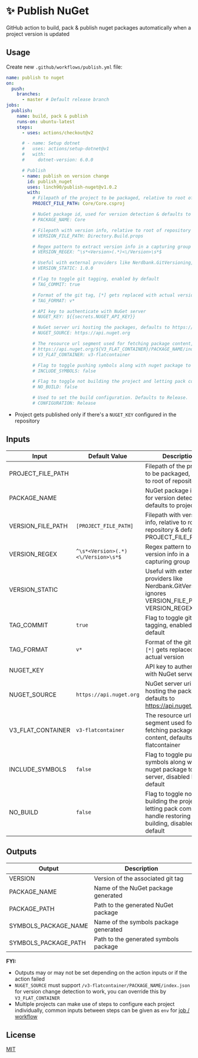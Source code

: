 # ✨ Publish NuGet

GitHub action to build, pack & publish nuget packages automatically when a project version is updated

## Usage

Create new `.github/workflows/publish.yml` file:

```yml
name: publish to nuget
on:
  push:
    branches:
      - master # Default release branch
jobs:
  publish:
    name: build, pack & publish
    runs-on: ubuntu-latest
    steps:
      - uses: actions/checkout@v2

      # - name: Setup dotnet
      #   uses: actions/setup-dotnet@v1
      #   with:
      #     dotnet-version: 6.0.0

      # Publish
      - name: publish on version change
        id: publish_nuget
        uses: linch90/publish-nuget@v1.0.2
        with:
          # Filepath of the project to be packaged, relative to root of repository
          PROJECT_FILE_PATH: Core/Core.csproj

          # NuGet package id, used for version detection & defaults to project name
          # PACKAGE_NAME: Core

          # Filepath with version info, relative to root of repository & defaults to PROJECT_FILE_PATH
          # VERSION_FILE_PATH: Directory.Build.props

          # Regex pattern to extract version info in a capturing group
          # VERSION_REGEX: ^\s*<Version>(.*)<\/Version>\s*$

          # Useful with external providers like Nerdbank.GitVersioning, ignores VERSION_FILE_PATH & VERSION_REGEX
          # VERSION_STATIC: 1.0.0

          # Flag to toggle git tagging, enabled by default
          # TAG_COMMIT: true

          # Format of the git tag, [*] gets replaced with actual version
          # TAG_FORMAT: v*

          # API key to authenticate with NuGet server
          # NUGET_KEY: ${{secrets.NUGET_API_KEY}}

          # NuGet server uri hosting the packages, defaults to https://api.nuget.org
          # NUGET_SOURCE: https://api.nuget.org

          # The resource url segment used for fetching package content, defaults to v3-flatcontainer
          # https://api.nuget.org/${V3_FLAT_CONTAINER}/PACKAGE_NAME/index.json
          # V3_FLAT_CONTAINER: v3-flatcontainer

          # Flag to toggle pushing symbols along with nuget package to the server, disabled by default
          # INCLUDE_SYMBOLS: false

          # Flag to toggle not building the project and letting pack command handle restoring & building, disabled by default
          # NO_BUILD: false

          # Used to set the build configuration. Defaults to Release.
          # CONFIGURATION: Release
```

- Project gets published only if there's a `NUGET_KEY` configured in the repository

## Inputs

| Input             | Default Value                      | Description                                                                                                       |
| ----------------- | ---------------------------------- | ----------------------------------------------------------------------------------------------------------------- |
| PROJECT_FILE_PATH |                                    | Filepath of the project to be packaged, relative to root of repository                                            |
| PACKAGE_NAME      |                                    | NuGet package id, used for version detection & defaults to project name                                           |
| VERSION_FILE_PATH | `[PROJECT_FILE_PATH]`              | Filepath with version info, relative to root of repository & defaults to PROJECT_FILE_PATH                        |
| VERSION_REGEX     | `^\s*<Version>(.*)<\/Version>\s*$` | Regex pattern to extract version info in a capturing group                                                        |
| VERSION_STATIC    |                                    | Useful with external providers like Nerdbank.GitVersioning, ignores VERSION_FILE_PATH & VERSION_REGEX             |
| TAG_COMMIT        | `true`                             | Flag to toggle git tagging, enabled by default                                                                    |
| TAG_FORMAT        | `v*`                               | Format of the git tag, `[*]` gets replaced with actual version                                                    |
| NUGET_KEY         |                                    | API key to authenticate with NuGet server                                                                         |
| NUGET_SOURCE      | `https://api.nuget.org`            | NuGet server uri hosting the packages, defaults to https://api.nuget.org                                          |
| V3_FLAT_CONTAINER | `v3-flatcontainer`                 | The resource url segment used for fetching package content, defaults to v3-flatcontainer                          |
| INCLUDE_SYMBOLS   | `false`                            | Flag to toggle pushing symbols along with nuget package to the server, disabled by default                        |
| NO_BUILD          | `false`                            | Flag to toggle not building the project and letting pack command handle restoring & building, disabled by default |

## Outputs

| Output               | Description                           |
| -------------------- | ------------------------------------- |
| VERSION              | Version of the associated git tag     |
| PACKAGE_NAME         | Name of the NuGet package generated   |
| PACKAGE_PATH         | Path to the generated NuGet package   |
| SYMBOLS_PACKAGE_NAME | Name of the symbols package generated |
| SYMBOLS_PACKAGE_PATH | Path to the generated symbols package |

**FYI:**

- Outputs may or may not be set depending on the action inputs or if the action failed
- `NUGET_SOURCE` must support `/v3-flatcontainer/PACKAGE_NAME/index.json` for version change detection to work, you can override this by `V3_FLAT_CONTAINER`
- Multiple projects can make use of steps to configure each project individually, common inputs between steps can be given as `env` for [job / workflow](https://help.github.com/en/actions/automating-your-workflow-with-github-actions/workflow-syntax-for-github-actions#env)

## License

[MIT](LICENSE)

